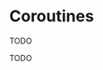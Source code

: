 <!-- Copyright 2000-2024 JetBrains s.r.o. and contributors. Use of this source code is governed by the Apache 2.0 license. -->

# Coroutines

<link-summary>TODO</link-summary>

TODO

